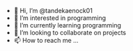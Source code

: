 - 👋 Hi, I’m @tandekaenock01
- 👀 I’m interested in programming
- 🌱 I’m currently learning programming
- 💞️ I’m looking to collaborate on projects
- 📫 How to reach me ...

<!---
tandekaenock/tandekaenock is a ✨ special ✨ repository because its `README.md` (this file) appears on your GitHub profile.
You can click the Preview link to take a look at your changes.
--->

